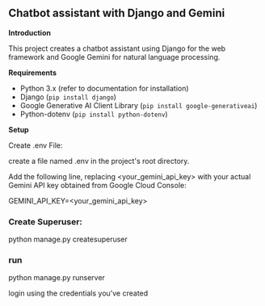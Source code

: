 ## Chatbot assistant with Django and Gemini

**Introduction**

This project creates a chatbot assistant using Django for the web framework and Google Gemini for natural language processing.

**Requirements**

* Python 3.x (refer to documentation for installation)
* Django (`pip install django`)
* Google Generative AI Client Library (`pip install google-generativeai`)
* Python-dotenv (`pip install python-dotenv`)

**Setup**

Create .env File:

create a file named .env in the project's root directory.

Add the following line, replacing <your_gemini_api_key> with your actual Gemini API key obtained from Google Cloud Console:

GEMINI_API_KEY=<your_gemini_api_key>

### Create Superuser:
python manage.py createsuperuser

### run
python manage.py runserver 

login using the credentials you've created 

